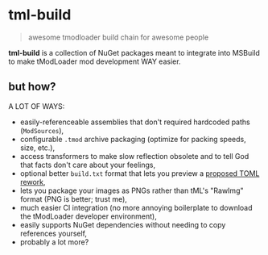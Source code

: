 # tml-build

> awesome tmodloader build chain for awesome people
 
**tml-build** is a collection of NuGet packages meant to integrate into MSBuild to make tModLoader mod development WAY easier.

## but how?

A LOT OF WAYS:

- easily-referenceable assemblies that don't required hardcoded paths (`ModSources`),
- configurable `.tmod` archive packaging (optimize for packing speeds, size, etc.),
- access transformers to make slow reflection obsolete and to tell God that facts don't care about your feelings,
- optional better `build.txt` format that lets you preview a [proposed TOML rework](https://github.com/tModLoader/tModLoader/issues/4170),
- lets you package your images as PNGs rather than tML's "RawImg" format (PNG is better; trust me),
- much easier CI integration (no more annoying boilerplate to download the tModLoader developer environment),
- easily supports NuGet dependencies without needing to copy references yourself,
- probably a lot more? 
